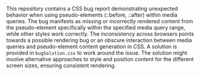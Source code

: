 This repository contains a CSS bug report demonstrating unexpected behavior when using pseudo-elements (::before, ::after) within media queries. The bug manifests as missing or incorrectly rendered content from the pseudo-element specifically within the specified media query range, while other styles work correctly. The inconsistency across browsers points towards a possible rendering bug or an obscure interaction between media queries and pseudo-element content generation in CSS. A solution is provided in `bugSolution.css` to work around the issue. The solution might involve alternative approaches to style and position content for the different screen sizes, ensuring consistent rendering.